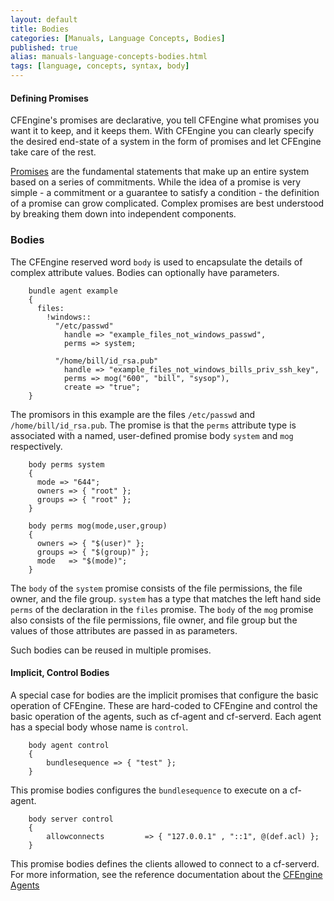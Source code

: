 ```yaml
---
layout: default
title: Bodies
categories: [Manuals, Language Concepts, Bodies]
published: true
alias: manuals-language-concepts-bodies.html
tags: [language, concepts, syntax, body]
---
```


#### Defining Promises

CFEngine's promises are declarative, you tell CFEngine what promises you want 
it to keep, and it keeps them. With CFEngine you can clearly specify the 
desired end-state of a system in the form of promises and let CFEngine take 
care of the rest.

[Promises](manuals-language-concepts-promises.html) are the fundamental 
statements that make up an entire system based on a series of commitments. 
While the idea of a promise is very simple - a commitment or a guarantee to 
satisfy a condition - the definition of a promise can grow complicated. 
Complex promises are best understood by breaking them down into independent 
components.

### Bodies

The CFEngine reserved word `body` is used to encapsulate the details of complex
attribute values. Bodies can optionally have parameters.

```cf3
    bundle agent example
    {
      files:
        !windows::
          "/etc/passwd"
            handle => "example_files_not_windows_passwd",
            perms => system;
    
          "/home/bill/id_rsa.pub"
            handle => "example_files_not_windows_bills_priv_ssh_key",
            perms => mog("600", "bill", "sysop"),
            create => "true";
    }
```

The promisors in this example are the files `/etc/passwd` and
`/home/bill/id_rsa.pub`. The promise is that the `perms` attribute type is
associated with a named, user-defined promise body `system` and `mog`
respectively.

```cf3
    body perms system
    {
      mode => "644";
      owners => { "root" };
      groups => { "root" };
    }
    
    body perms mog(mode,user,group)
    {
      owners => { "$(user)" };
      groups => { "$(group)" };
      mode   => "$(mode)";
    }
```

The `body` of the `system` promise consists of the file permissions, the 
file owner, and the file group. `system` has a type that matches the left 
hand side `perms` of the declaration in the `files` promise. The `body` of the
`mog` promise also consists of the file permissions, file owner, and file group
but the values of those attributes are passed in as parameters.

Such bodies can be reused in multiple promises.


#### Implicit, Control Bodies

A special case for bodies are the implicit promises that configure the basic 
operation of CFEngine. These are hard-coded to CFEngine and control the basic 
operation of the agents, such as cf-agent and cf-serverd. Each agent has a 
special body whose name is `control`.

```cf3
    body agent control
    { 
        bundlesequence => { "test" };
    }
```

This promise bodies configures the `bundlesequence` to execute on a cf-agent.

```cf3
    body server control
    {
        allowconnects         => { "127.0.0.1" , "::1", @(def.acl) };
    }
```

This promise bodies defines the clients allowed to connect to a cf-serverd. 
For more information, see the reference documentation about the [CFEngine 
Agents](reference-components.html)
